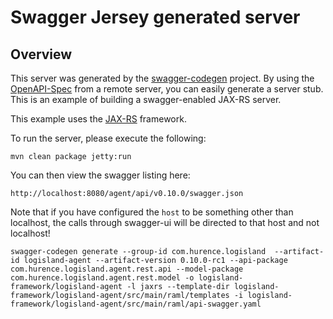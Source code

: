 # Swagger Jersey generated server

## Overview
This server was generated by the [swagger-codegen](https://github.com/swagger-api/swagger-codegen) project. By using the 
[OpenAPI-Spec](https://github.com/swagger-api/swagger-core/wiki) from a remote server, you can easily generate a server stub.  This
is an example of building a swagger-enabled JAX-RS server.

This example uses the [JAX-RS](https://jax-rs-spec.java.net/) framework.

To run the server, please execute the following:

```
mvn clean package jetty:run
```

You can then view the swagger listing here:

```
http://localhost:8080/agent/api/v0.10.0/swagger.json
```

Note that if you have configured the `host` to be something other than localhost, the calls through
swagger-ui will be directed to that host and not localhost!


```
swagger-codegen generate --group-id com.hurence.logisland  --artifact-id logisland-agent --artifact-version 0.10.0-rc1 --api-package com.hurence.logisland.agent.rest.api --model-package com.hurence.logisland.agent.rest.model -o logisland-framework/logisland-agent -l jaxrs --template-dir logisland-framework/logisland-agent/src/main/raml/templates -i logisland-framework/logisland-agent/src/main/raml/api-swagger.yaml
```